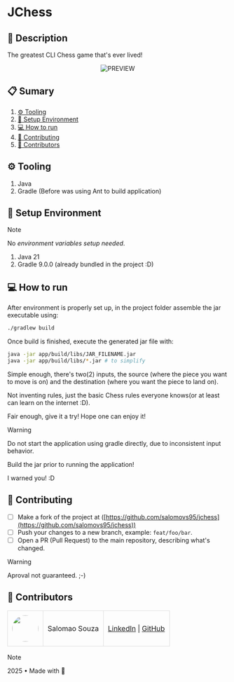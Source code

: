 <!-- <div align="center"></div> -->

# JChess

## 🚀 Description

The greatest CLI Chess game that's ever lived!

<div align="center">
  <a>
    <img src="https://github.com/user-attachments/assets/ca031014-aefb-41e4-a858-c3302efcb272" alt="PREVIEW" />
  </a>
</div>

## 📋 Sumary

1. [⚙️ Tooling](#tooling)
2. [💾 Setup Environment](#setup_environment)
3. [💻 How to run](#how_to_run)
4. [🤝 Contributing](#contributing)
5. [👥 Contributors](#contributors)

## ⚙️ Tooling

1. Java
2. Gradle (Before was using Ant to build application)

## 💾 Setup Environment

> [!NOTE]
> No _environment variables setup needed_.

1. Java 21
2. Gradle 9.0.0 (already bundled in the project :D)

## 💻 How to run

After environment is properly set up, in the project folder assemble the jar executable using:
```bash
./gradlew build
```

Once build is finished, execute the generated jar file with:
```bash
java -jar app/build/libs/JAR_FILENAME.jar
java -jar app/build/libs/*.jar # to simplify
```

Simple enough, there's two(2) inputs, the source (where the piece you want to move is on) and the destination (where you want the piece to land on).

Not inventing rules, just the basic Chess rules everyone knows(or at least can learn on the internet :D).

Fair enough, give it a try! Hope one can enjoy it!

> [!WARNING]
> Do not start the application using gradle directly, due to inconsistent input behavior.
> 
> Build the jar prior to running the application!
> 
> I warned you! :D

## 🤝 Contributing

- [ ] Make a fork of the project at ([https://github.com/salomovs95/jchess](https://github.com/salomovs95/jchess))
- [ ] Push your changes to a new branch, example: `feat/foo/bar`.
- [ ] Open a PR (Pull Request) to the main repository, describing what's changed.

> [!WARNING]
> Aproval not guaranteed. ;-)

## 👥 Contributors

<table>
  <tbody>
    <tr>
      <td style="padding: 10px; border: 1px solid #ddd;">
        <img src="https://avatars.githubusercontent.com/u/170432574?v=4" width="60" style="border-radius: 50%; display: block; margin: 0 auto;">
      </td>
      <td style="padding: 10px; border: 1px solid #ddd;">Salomao Souza</td>
      <td style="padding: 10px; border: 1px solid #ddd;">
        <a href="https://linkedin.com/in/salomovs95" target="_blank">LinkedIn</a> |
        <a href="https://github.com/salomovs95" target="_blank">GitHub</a>
      </td>
    </tr>
  </tbody>
</table>

> [!NOTE]
> 2025 • Made with 💜
